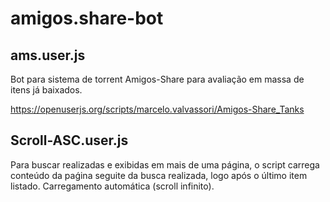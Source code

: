 # amigos.share-bot

## ams.user.js 
Bot para sistema de torrent Amigos-Share para avaliação em massa de itens já baixados.

  https://openuserjs.org/scripts/marcelo.valvassori/Amigos-Share_Tanks

## Scroll-ASC.user.js
Para buscar realizadas e exibidas em mais de uma página, o script carrega conteúdo da paǵina seguite da busca realizada, logo após o último item listado. Carregamento automática (scroll infinito).



